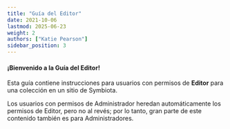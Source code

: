 ```yaml
---
title: "Guía del Editor"
date: 2021-10-06
lastmod: 2025-06-23
weight: 2
authors: ["Katie Pearson"]
sidebar_position: 3
---
```


#### ¡Bienvenido a la Guía del Editor!

Esta guía contiene instrucciones para usuarios con permisos de **Editor** para una colección en un sitio de Symbiota.

Los usuarios con permisos de Administrador heredan automáticamente los permisos de Editor, pero no al revés; por lo tanto, gran parte de este contenido también es para Administradores.

